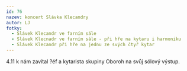 ```yaml
---
id: 76
nazev: koncert Slávka Klecandry
autor: LJ
fotky:
  - Slávek Klecandr ve farním sále
  - Slávek Klecnadr ve farním sále - při hře na kytaru i harmoniku
  - Slávek Klecandr při hře na jednu ze svých čtyř kytar
---
```

4.11 k nám zavítal ?éf a kytarista skupiny Oboroh na svůj sólový výstup.
